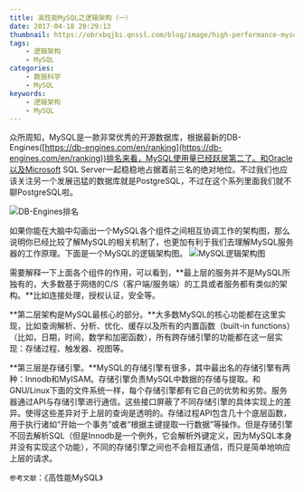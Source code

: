 ```yaml
---
title: 高性能MySQL之逻辑架构（一）
date: 2017-04-18 20:29:13
thumbnail: https://obrxbqjbi.qnssl.com/blog/image/high-performance-mysql.png
tags:
	- 逻辑架构
	- MySQL
categories:
	- 数据科学
	- MySQL
keywords:
	- 逻辑架构
	- MySQL
---
```

众所周知，MySQL是一款非常优秀的开源数据库，根据最新的DB-Engines([https://db-engines.com/en/ranking](https://db-engines.com/en/ranking))排名来看，MySQL使用量已经跃居第二了。和Oracle以及Microsoft SQL Server一起稳稳地占据着前三名的绝对地位。不过我们也应该关注另一个发展迅猛的数据库就是PostgreSQL，不过在这个系列里面我们就不聊PostgreSQL啦。

![DB-Engines排名](https://obrxbqjbi.qnssl.com/blog/image/DB-Engines-2017-04.png)

如果你能在大脑中勾画出一个MySQL各个组件之间相互协调工作的架构图，那么说明你已经比较了解MySQL的相关机制了，也更加有利于我们去理解MySQL服务器的工作原理。下面是一个MySQL的逻辑架构图。
![MySQL逻辑架构图](https://obrxbqjbi.qnssl.com/blog/image/mysql-architecture.png)

需要解释一下上面各个组件的作用，可以看到，**最上层的服务并不是MySQL所独有的，大多数基于网络的C/S（客户端/服务端）的工具或者服务都有类似的架构。**比如连接处理，授权认证，安全等。

**第二层架构是MySQL最核心的部分。**大多数MySQL的核心功能都在这里实现，比如查询解析、分析、优化、缓存以及所有的内置函数（built-in functions）（比如，日期，时间，数学和加密函数），所有跨存储引擎的功能都在这一层实现：存储过程、触发器、视图等。

**第三层是存储引擎。**MySQL的存储引擎有很多，其中最出名的存储引擎有两种：Innodb和MyISAM。存储引擎负责MySQL中数据的存储与提取。和GNU/Linux下面的文件系统一样，每个存储引擎都有它自己的优势和劣势。服务器通过API与存储引擎进行通信。这些接口屏蔽了不同存储引擎的具体实现上的差异。使得这些差异对于上层的查询是透明的。存储过程API包含几十个底层函数，用于执行诸如“开始一个事务”或者“根据主键提取一行数据”等操作。但是存储引擎不回去解析SQL（但是Innodb是一个例外，它会解析外键定义，因为MySQL本身并没有实现这个功能），不同的存储引擎之间也不会相互通信，而只是简单地响应上层的请求。

`参考文献`：《高性能MySQL》